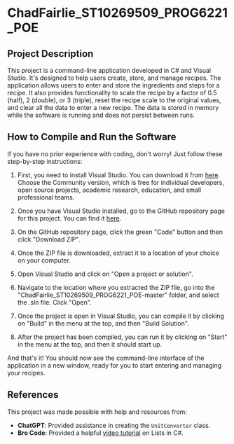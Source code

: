 # ChadFairlie_ST10269509_PROG6221_POE

## Project Description

This project is a command-line application developed in C# and Visual Studio. It's designed to help users create, store, and manage recipes. The application allows users to enter and store the ingredients and steps for a recipe. It also provides functionality to scale the recipe by a factor of 0.5 (half), 2 (double), or 3 (triple), reset the recipe scale to the original values, and clear all the data to enter a new recipe. The data is stored in memory while the software is running and does not persist between runs.

## How to Compile and Run the Software

If you have no prior experience with coding, don't worry! Just follow these step-by-step instructions:

1. First, you need to install Visual Studio. You can download it from [here](https://visualstudio.microsoft.com/downloads/). Choose the Community version, which is free for individual developers, open source projects, academic research, education, and small professional teams.

2. Once you have Visual Studio installed, go to the GitHub repository page for this project. You can find it [here](https://github.com/AlphaSweater/ChadFairlie_ST10269509_PROG6221_POE).

3. On the GitHub repository page, click the green "Code" button and then click "Download ZIP".

4. Once the ZIP file is downloaded, extract it to a location of your choice on your computer.

5. Open Visual Studio and click on "Open a project or solution".

6. Navigate to the location where you extracted the ZIP file, go into the "ChadFairlie_ST10269509_PROG6221_POE-master" folder, and select the .sln file. Click "Open".

7. Once the project is open in Visual Studio, you can compile it by clicking on "Build" in the menu at the top, and then "Build Solution".

8. After the project has been compiled, you can run it by clicking on "Start" in the menu at the top, and then it should start up.

And that's it! You should now see the command-line interface of the application in a new window, ready for you to start entering and managing your recipes.

## References

This project was made possible with help and resources from:

- **ChatGPT**: Provided assistance in creating the `UnitConverter` class.
- **Bro Code**: Provided a helpful [video tutorial](https://youtu.be/vQzREQUhGSA?si=zi-m4qyNKLMErAu9) on Lists in C#.
